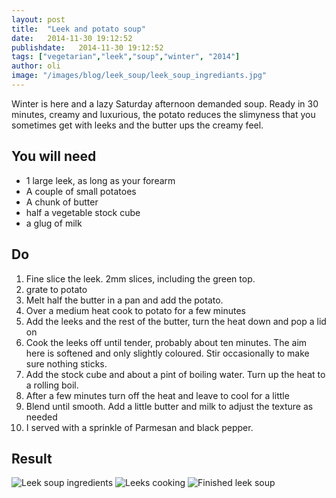 ```yaml
---
layout: post
title:  "Leek and potato soup"
date:   2014-11-30 19:12:52
publishdate:   2014-11-30 19:12:52
tags: ["vegetarian","leek","soup","winter", "2014"]
author: oli
image: "/images/blog/leek_soup/leek_soup_ingrediants.jpg"
---
```


Winter is here and a lazy Saturday afternoon demanded soup.  Ready in 30 minutes, creamy and luxurious, the potato reduces the slimyness that you sometimes get with leeks and the butter ups the creamy feel.

## You will need

* 1 large leek, as long as your forearm
* A couple of small potatoes
* A chunk of butter
* half a vegetable stock cube
* a glug of milk



## Do

1. Fine slice the leek.  2mm slices, including the green top.
2. grate to potato
3. Melt half the butter in a pan and add the potato.
4. Over a medium heat cook to potato for a few minutes
5. Add the leeks and the rest of the butter, turn the heat down and pop a lid on
6. Cook the leeks off until tender, probably about ten minutes. The aim here is softened and only slightly coloured.  Stir occasionally to make sure nothing sticks.
7. Add the stock cube and about a pint of boiling water.  Turn up the heat to a rolling boil.
8. After a few minutes turn off the heat and leave to cool for a little
9. Blend until smooth.  Add a little butter and milk to adjust the texture as needed
10. I served with a sprinkle of Parmesan and black pepper.



## Result
![Leek soup ingredients](/images/blog/leek_soup/finished_leek_soup.jpg "[Leek soup ingredients")
![Leeks cooking](/images/blog/leek_soup/leeks_cooking.jpg "Leeks cooking")
![Finished leek soup](/images/blog/leek_soup/leek_soup_ingrediants.jpg "Finished leek soup")
